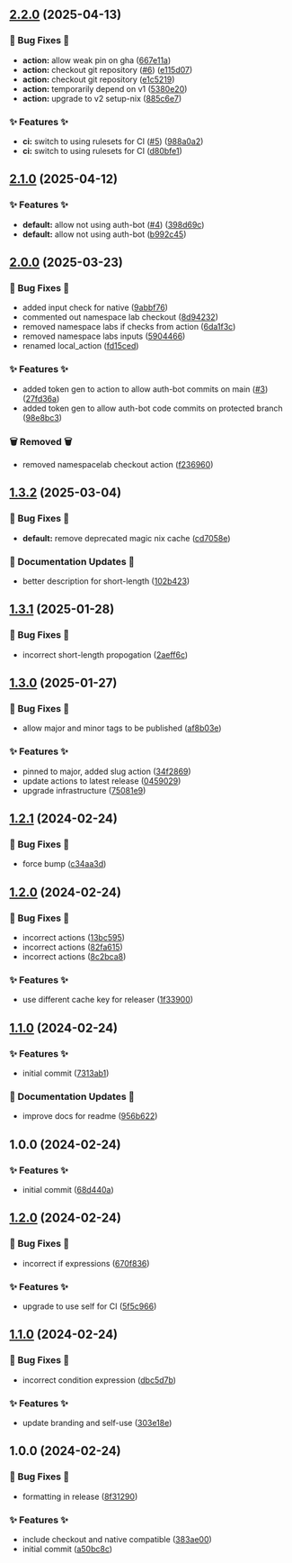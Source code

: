 ## [2.2.0](https://github.com/AtomiCloud/actions.setup-nix/compare/v2.1.0...v2.2.0) (2025-04-13)


### 🐛 Bug Fixes 🐛

* **action:** allow weak pin on gha ([667e11a](https://github.com/AtomiCloud/actions.setup-nix/commit/667e11a9dbbf861346753246b523eccd3157a6cc))
* **action:** checkout git repository ([#6](https://github.com/AtomiCloud/actions.setup-nix/issues/6)) ([e115d07](https://github.com/AtomiCloud/actions.setup-nix/commit/e115d079e2bff6e3330f68397da40b871f2c5123))
* **action:** checkout git repository ([e1c5219](https://github.com/AtomiCloud/actions.setup-nix/commit/e1c5219a655aefd94ccebac23bf91589c10666f0))
* **action:** temporarily depend on v1 ([5380e20](https://github.com/AtomiCloud/actions.setup-nix/commit/5380e201d5b4ea745f77d1f896386fa9683048e6))
* **action:** upgrade to v2 setup-nix ([885c6e7](https://github.com/AtomiCloud/actions.setup-nix/commit/885c6e78e182f4a11e9d6e298fa08c1f0b571916))


### ✨ Features ✨

* **ci:** switch to using rulesets for CI ([#5](https://github.com/AtomiCloud/actions.setup-nix/issues/5)) ([988a0a2](https://github.com/AtomiCloud/actions.setup-nix/commit/988a0a2291e19b8c921b5cd1922480945540b6ae))
* **ci:** switch to using rulesets for CI ([d80bfe1](https://github.com/AtomiCloud/actions.setup-nix/commit/d80bfe1e2628ce968c882ec4a1a1cc9c7bc122d6))

## [2.1.0](https://github.com/AtomiCloud/actions.setup-nix/compare/v2.0.0...v2.1.0) (2025-04-12)


### ✨ Features ✨

* **default:** allow not using auth-bot ([#4](https://github.com/AtomiCloud/actions.setup-nix/issues/4)) ([398d69c](https://github.com/AtomiCloud/actions.setup-nix/commit/398d69c95fae7cd8b2cfb23afe89a9d1538ce096))
* **default:** allow not using auth-bot ([b992c45](https://github.com/AtomiCloud/actions.setup-nix/commit/b992c455aa51a9bdede24ed47bcb1cc6c49aa448))

## [2.0.0](https://github.com/AtomiCloud/actions.setup-nix/compare/v1.3.2...v2.0.0) (2025-03-23)


### 🐛 Bug Fixes 🐛

* added input check for native ([9abbf76](https://github.com/AtomiCloud/actions.setup-nix/commit/9abbf769c5b22e00042c01ca07c278cc7e678a60))
* commented out namespace lab checkout ([8d94232](https://github.com/AtomiCloud/actions.setup-nix/commit/8d942329450bd5fc10cdc7e578f9da74491e4ed4))
* removed namespace labs if checks from action ([6da1f3c](https://github.com/AtomiCloud/actions.setup-nix/commit/6da1f3cce31fca46800cf073d4c8421c8018e948))
* removed namespace labs inputs ([5904466](https://github.com/AtomiCloud/actions.setup-nix/commit/5904466b1f170d038535c2734e5ad3c6dac47d6c))
* renamed local_action ([fd15ced](https://github.com/AtomiCloud/actions.setup-nix/commit/fd15cedce2a0cd87bb7d5ce5e1ed71834816eb93))


### ✨ Features ✨

* added token gen to action to allow auth-bot commits on main ([#3](https://github.com/AtomiCloud/actions.setup-nix/issues/3)) ([27fd36a](https://github.com/AtomiCloud/actions.setup-nix/commit/27fd36af082d42ad46347a067ba1ad4e04e82485))
* added token gen to allow auth-bot code commits on protected branch ([98e8bc3](https://github.com/AtomiCloud/actions.setup-nix/commit/98e8bc3cdd4fd7d522a34a9de0f8576cc90d44db))


### 🗑️ Removed 🗑

* removed namespacelab checkout action ([f236960](https://github.com/AtomiCloud/actions.setup-nix/commit/f236960ff3cd4d8b21abc7fbd1677883a587b619))

## [1.3.2](https://github.com/AtomiCloud/actions.setup-nix/compare/v1.3.1...v1.3.2) (2025-03-04)


### 🐛 Bug Fixes 🐛

* **default:** remove deprecated magic nix cache ([cd7058e](https://github.com/AtomiCloud/actions.setup-nix/commit/cd7058e2971277e90918e43c80383fbbac72c64c))


### 📝 Documentation Updates 📝

* better description for short-length ([102b423](https://github.com/AtomiCloud/actions.setup-nix/commit/102b42370190aa1038486ca795c09a017b87e488))

## [1.3.1](https://github.com/AtomiCloud/actions.setup-nix/compare/v1.3.0...v1.3.1) (2025-01-28)


### 🐛 Bug Fixes 🐛

* incorrect short-length propogation ([2aeff6c](https://github.com/AtomiCloud/actions.setup-nix/commit/2aeff6c1b6bfcd5503b3c91e758dcb9428235a43))

## [1.3.0](https://github.com/AtomiCloud/actions.setup-nix/compare/v1.2.1...v1.3.0) (2025-01-27)


### 🐛 Bug Fixes 🐛

* allow major and minor tags to be published ([af8b03e](https://github.com/AtomiCloud/actions.setup-nix/commit/af8b03e9949f45b40251b53c5c58a7ab13e43484))


### ✨ Features ✨

* pinned to major, added slug action ([34f2869](https://github.com/AtomiCloud/actions.setup-nix/commit/34f2869557c42058dc67db0bce3bd92ff0ef9dd3))
* update actions to latest release ([0459029](https://github.com/AtomiCloud/actions.setup-nix/commit/04590295d778d368c8976e34ee25645a46aadfb6))
* upgrade infrastructure ([75081e9](https://github.com/AtomiCloud/actions.setup-nix/commit/75081e9ac73fa887007e0b1a48986dcb0e633b22))

## [1.2.1](https://github.com/AtomiCloud/actions.setup-nix/compare/v1.2.0...v1.2.1) (2024-02-24)


### 🐛 Bug Fixes 🐛

* force bump ([c34aa3d](https://github.com/AtomiCloud/actions.setup-nix/commit/c34aa3da3e39bf08b909577b68a06ac294f8e5d5))

## [1.2.0](https://github.com/AtomiCloud/actions.setup-nix/compare/v1.1.0...v1.2.0) (2024-02-24)


### 🐛 Bug Fixes 🐛

* incorrect actions ([13bc595](https://github.com/AtomiCloud/actions.setup-nix/commit/13bc5957056a78d3529c3558e5add5a9c9d654da))
* incorrect actions ([82fa615](https://github.com/AtomiCloud/actions.setup-nix/commit/82fa6158e112bbbfd85ae7e073f217adc14cb3da))
* incorrect actions ([8c2bca8](https://github.com/AtomiCloud/actions.setup-nix/commit/8c2bca8a8dbbad7255cdf1e119a8c4da1b64728e))


### ✨ Features ✨

* use different cache key for releaser ([1f33900](https://github.com/AtomiCloud/actions.setup-nix/commit/1f33900f4e7d7e836d6cbef206653df476d23725))

## [1.1.0](https://github.com/AtomiCloud/action.setup-nix/compare/v1.0.0...v1.1.0) (2024-02-24)


### ✨ Features ✨

* initial commit ([7313ab1](https://github.com/AtomiCloud/action.setup-nix/commit/7313ab18bc62ebd1e86080afbcfbc0e5238f9c03))


### 📝 Documentation Updates 📝

* improve docs for readme ([956b622](https://github.com/AtomiCloud/action.setup-nix/commit/956b622d96e77e77e1d05e1568bd9395ae7efb2a))

## 1.0.0 (2024-02-24)


### ✨ Features ✨

* initial commit ([68d440a](https://github.com/AtomiCloud/action.setup-nix/commit/68d440a15f147cd4fbe13be5a60cdd0ec3b1c93d))

## [1.2.0](https://github.com/AtomiCloud/atomici-ns-action/compare/v1.1.0...v1.2.0) (2024-02-24)


### 🐛 Bug Fixes 🐛

* incorrect if expressions ([670f836](https://github.com/AtomiCloud/atomici-ns-action/commit/670f836669bda1df9e7383b9a559c854a6723bf6))


### ✨ Features ✨

* upgrade to use self for CI ([5f5c966](https://github.com/AtomiCloud/atomici-ns-action/commit/5f5c9669a7bbf3a9eb6bb489d5c30afb60d24627))

## [1.1.0](https://github.com/AtomiCloud/atomici-ns-action/compare/v1.0.0...v1.1.0) (2024-02-24)


### 🐛 Bug Fixes 🐛

* incorrect condition expression ([dbc5d7b](https://github.com/AtomiCloud/atomici-ns-action/commit/dbc5d7b88a7b1363f519604e435d979b3a6decd0))


### ✨ Features ✨

* update branding and self-use ([303e18e](https://github.com/AtomiCloud/atomici-ns-action/commit/303e18ee75b43bd0867a9cd392dbc6d25b475caf))

## 1.0.0 (2024-02-24)


### 🐛 Bug Fixes 🐛

* formatting in release ([8f31290](https://github.com/AtomiCloud/atomici-ns-action/commit/8f31290e2579ec21f630f49bf676c59c74626f8b))


### ✨ Features ✨

* include checkout and native compatible ([383ae00](https://github.com/AtomiCloud/atomici-ns-action/commit/383ae00d1b7367b27ddfbfae4680f20e3d12d773))
* initial commit ([a50bc8c](https://github.com/AtomiCloud/atomici-ns-action/commit/a50bc8c06c80abbafe19c5141bc6545c6200c166))
